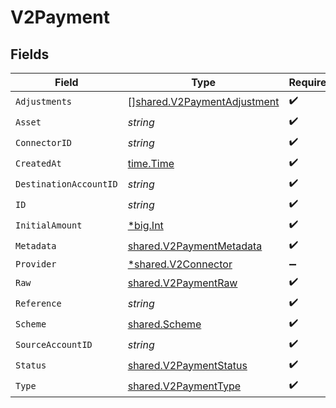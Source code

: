 # V2Payment


## Fields

| Field                                                                             | Type                                                                              | Required                                                                          | Description                                                                       | Example                                                                           |
| --------------------------------------------------------------------------------- | --------------------------------------------------------------------------------- | --------------------------------------------------------------------------------- | --------------------------------------------------------------------------------- | --------------------------------------------------------------------------------- |
| `Adjustments`                                                                     | [][shared.V2PaymentAdjustment](../../../pkg/models/shared/v2paymentadjustment.md) | :heavy_check_mark:                                                                | N/A                                                                               |                                                                                   |
| `Asset`                                                                           | *string*                                                                          | :heavy_check_mark:                                                                | N/A                                                                               | USD                                                                               |
| `ConnectorID`                                                                     | *string*                                                                          | :heavy_check_mark:                                                                | N/A                                                                               |                                                                                   |
| `CreatedAt`                                                                       | [time.Time](https://pkg.go.dev/time#Time)                                         | :heavy_check_mark:                                                                | N/A                                                                               |                                                                                   |
| `DestinationAccountID`                                                            | *string*                                                                          | :heavy_check_mark:                                                                | N/A                                                                               |                                                                                   |
| `ID`                                                                              | *string*                                                                          | :heavy_check_mark:                                                                | N/A                                                                               | XXX                                                                               |
| `InitialAmount`                                                                   | [*big.Int](https://pkg.go.dev/math/big#Int)                                       | :heavy_check_mark:                                                                | N/A                                                                               | 100                                                                               |
| `Metadata`                                                                        | [shared.V2PaymentMetadata](../../../pkg/models/shared/v2paymentmetadata.md)       | :heavy_check_mark:                                                                | N/A                                                                               |                                                                                   |
| `Provider`                                                                        | [*shared.V2Connector](../../../pkg/models/shared/v2connector.md)                  | :heavy_minus_sign:                                                                | N/A                                                                               |                                                                                   |
| `Raw`                                                                             | [shared.V2PaymentRaw](../../../pkg/models/shared/v2paymentraw.md)                 | :heavy_check_mark:                                                                | N/A                                                                               |                                                                                   |
| `Reference`                                                                       | *string*                                                                          | :heavy_check_mark:                                                                | N/A                                                                               |                                                                                   |
| `Scheme`                                                                          | [shared.Scheme](../../../pkg/models/shared/scheme.md)                             | :heavy_check_mark:                                                                | N/A                                                                               |                                                                                   |
| `SourceAccountID`                                                                 | *string*                                                                          | :heavy_check_mark:                                                                | N/A                                                                               |                                                                                   |
| `Status`                                                                          | [shared.V2PaymentStatus](../../../pkg/models/shared/v2paymentstatus.md)           | :heavy_check_mark:                                                                | N/A                                                                               |                                                                                   |
| `Type`                                                                            | [shared.V2PaymentType](../../../pkg/models/shared/v2paymenttype.md)               | :heavy_check_mark:                                                                | N/A                                                                               |                                                                                   |